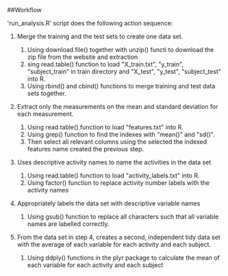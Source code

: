 ##Workflow

'run_analysis.R' script does the following action sequence:

1. Merge the training and the test sets to create one data set.
	1. Using download.file() together with unzip() functi to download the zip file from the website and extraction
	2. sing read.table() function to load "X_train.txt", "y_train", "subject_train" in train directory and "X_test", "y_test", 		"subject_test" into R.
	3. Using rbind() and cbind() functions to merge training and test data sets together.

2. Extract only the measurements on the mean and standard deviation for each measurement.
	1. Using read.table() function to load "features.txt" into R.
	2. Using grep() function to find the indexes with "mean()" and "sd()".
	3. Then select all relevant columns using the selected the indexed features name created the previous step.
	
3. Uses descriptive activity names to name the activities in the data set
	1. Using read.table() function to load "activity_labels.txt" into R.
	2. Using factor() function to replace activity number labels with the activity names
	
4. Appropriately labels the data set with descriptive variable names
	1. Using gsub() function to replace all characters such that all variable names are labelled correctly.
	
5. From the data set in step 4, creates a second, independent tidy data set with the average of each variable for each activity and each subject.
	1. Using ddply() functions in the plyr package to calculate the mean of each variable for each activity and each subject

